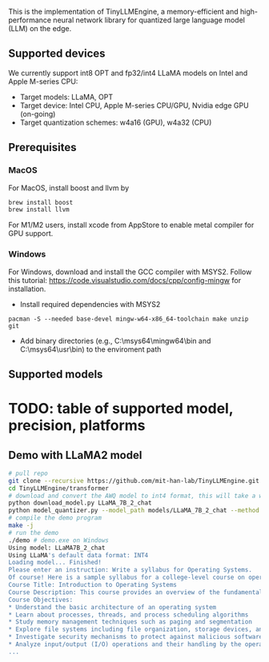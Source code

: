 This is the implementation of TinyLLMEngine, a memory-efficient and high-performance neural network library for quantized large language model (LLM) on the edge.

## Supported devices

We currently support int8 OPT and fp32/int4 LLaMA models on Intel and Apple M-series CPU:

- Target models: LLaMA, OPT
- Target device: Intel CPU, Apple M-series CPU/GPU, Nvidia edge GPU (on-going)
- Target quantization schemes: w4a16 (GPU), w4a32 (CPU)

## Prerequisites

### MacOS

For MacOS, install boost and llvm by

```bash
brew install boost
brew install llvm
```

For M1/M2 users, install xcode from AppStore to enable metal compiler for GPU support.

### Windows

For Windows, download and install the GCC compiler with MSYS2. Follow this tutorial: https://code.visualstudio.com/docs/cpp/config-mingw for installation.

- Install required dependencies with MSYS2

```
pacman -S --needed base-devel mingw-w64-x86_64-toolchain make unzip git
```

- Add binary directories (e.g., C:\\msys64\\mingw64\\bin and C:\\msys64\\usr\\bin) to the enviroment path

## Supported models

# TODO: table of supported model, precision, platforms

## Demo with LLaMA2 model

```bash
# pull repo
git clone --recursive https://github.com/mit-han-lab/TinyLLMEngine.git
cd TinyLLMEngine/transformer
# download and convert the AWQ model to int4 format, this will take a while...
python download_model.py LLaMA_7B_2_chat
python model_quantizer.py --model_path models/LLaMA_7B_2_chat --method QM_x86 # Use QM_ARM for M1/M2 chips
# compile the demo program
make -j
# run the demo
./demo # demo.exe on Windows
Using model: LLaMA7B_2_chat
Using LLaMA's default data format: INT4
Loading model... Finished!
Please enter an instruction: Write a syllabus for Operating Systems.
Of course! Here is a sample syllabus for a college-level course on operating systems:
Course Title: Introduction to Operating Systems
Course Description: This course provides an overview of the fundamental concepts and techniques used in modern operating systems, including process management, memory management, file systems, security, and I/O devices. Students will learn how these components work together to provide a platform for running applications and programs on a computer.
Course Objectives:
* Understand the basic architecture of an operating system
* Learn about processes, threads, and process scheduling algorithms
* Study memory management techniques such as paging and segmentation
* Explore file systems including file organization, storage devices, and file access methods
* Investigate security mechanisms to protect against malicious software attacks
* Analyze input/output (I/O) operations and their handling by the operating system
...
```
